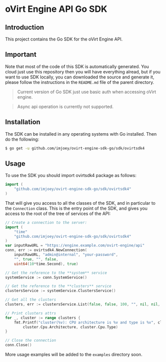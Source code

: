 # oVirt Engine API Go SDK

## Introduction

This project contains the Go SDK for the oVirt Engine API.

## Important

Note that most of the code of this SDK is automatically generated. You 
cloud just use this repository then you will have everything alread,
but if you want to use SDK locally, you can downloaded the source and 
generate it, please follow the instructions in the `README.md` file of 
the parent directory.

> Current version of Go SDK just use basic auth when accessing oVirt engine.

> Async api operation is currently not supported.

## Installation

The SDK can be installed in any operating systems with Go installed. Then
do the following:
```bash
$ go get -u github.com/imjoey/ovirt-engine-sdk-go/sdk/ovirtsdk4
```

## Usage

To use the SDK you should import ovirtsdk4 package as follows:
```go
import (
    "github.com/imjoey/ovirt-engine-sdk-go/sdk/ovirtsdk4"
)
```

That will give you access to all the classes of the SDK, and in particular
to the `Connection` class. This is the entry point of the SDK,
and gives you access to the root of the tree of services of the API:

```go
// Create a connection to the server:
import (
    "time"
    "github.com/imjoey/ovirt-engine-sdk-go/sdk/ovirtsdk4"
)
var inputRawURL = "https://engine.example.com/ovirt-engine/api"
conn, err := ovirtsdk4.NewConnection(
	inputRawURL, "admin@internal", "your-password",
	"", true, "", false,
	uint64(10*time.Second), true)

// Get the reference to the **system** service
systemService := conn.SystemService()

// Get the reference to the **clusters** service
clustersService := systemService.ClustersService()

// Get all the clusters
clusters, err := clustersService.List(false, false, 100, "", nil, nil, false)

// Print clusters attrs
for _, cluster := range clusters {
    fmt.Printf("cluster(%v): CPU architecture is %v and type is %v", cluster.Id,            
        cluster.Cpu.Architecture, cluster.Cpu.Type)
}

// Close the connection
conn.Close()
```

More usage examples will be added to the `examples` directory soon.
